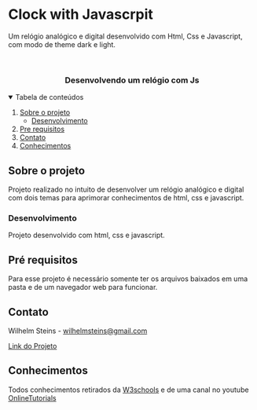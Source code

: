 # Clock with Javascrpit
Um relógio analógico e digital desenvolvido com Html, Css e Javascript, com modo de theme dark e light.

<br />
<p align="center">  
  <h3 align="center">Desenvolvendo um relógio com Js</h3>
</p>

<details open="open">
  <summary>Tabela de conteúdos</summary>
  <ol>
    <li>
      <a href="#Sobre-o-projeto">Sobre o projeto</a>
      <ul>
        <li><a href="#Desenvolvimento">Desenvolvimento</a></li>
      </ul>
    </li>
    <li>
      <a href="#pre-requisitos">Pre requisitos</a>
    </li>
    <li><a href="#Contato">Contato</a></li>
    <li><a href="#Conhecimentos">Conhecimentos</a></li>
  </ol>
</details>


## Sobre o projeto
Projeto realizado no intuito de desenvolver um relógio analógico e digital com dois temas para aprimorar conhecimentos de html, css e javascript.

### Desenvolvimento
Projeto desenvolvido com html, css e javascript.

## Pré requisitos
Para esse projeto é necessário somente ter os arquivos baixados em uma pasta e de um navegador web para funcionar.

## Contato

Wilhelm Steins - wilhelmsteins@gmail.com

[Link do Projeto](https://github.com/wilhelmSt/JsClock)

## Conhecimentos
Todos conhecimentos retirados da [W3schools](https://www.w3schools.com/) e de uma canal no youtube [OnlineTutorials](https://www.youtube.com/c/OnlineTutorials4Designers/featured)